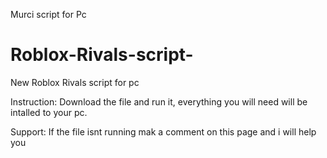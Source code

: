 Murci script for Pc
# Roblox-Rivals-script-
 New Roblox Rivals script for pc


Instruction:
Download the file and run it, everything you will need will be intalled to your pc.


Support:
If the file isnt running mak a comment on this page and i will help you
